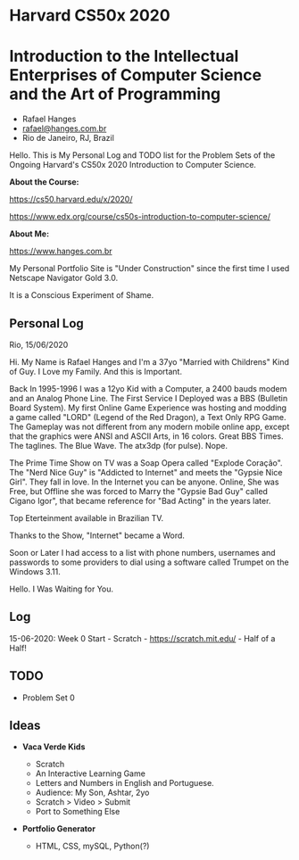 # Harvard CS50x 2020
# Introduction to the Intellectual Enterprises of Computer Science and the Art of Programming

* Rafael Hanges
* rafael@hanges.com.br
* Rio de Janeiro, RJ, Brazil

Hello. This is My Personal Log and TODO list for the Problem Sets of the Ongoing Harvard's CS50x 2020 Introduction to Computer Science.

**About the Course:**

https://cs50.harvard.edu/x/2020/

https://www.edx.org/course/cs50s-introduction-to-computer-science/

**About Me:**

https://www.hanges.com.br

My Personal Portfolio Site is "Under Construction" since the first time I used Netscape Navigator Gold 3.0.

It is a Conscious Experiment of Shame.

## Personal Log

Rio, 15/06/2020

Hi. My Name is Rafael Hanges and I'm a 37yo "Married with Childrens" Kind of Guy. I Love my Family. And this is Important.

Back In 1995-1996 I was a 12yo Kid with a Computer, a 2400 bauds modem and an Analog Phone Line. The First Service I Deployed was a BBS (Bulletin Board System). My first Online Game Experience was hosting and modding a game called "LORD" (Legend of the Red Dragon), a Text Only RPG Game. The Gameplay was not different from any modern mobile online app, except that the graphics were ANSI and ASCII Arts, in 16 colors. Great BBS Times. The taglines. The Blue Wave. The atx3dp (for pulse). Nope.

The Prime Time Show on TV was a Soap Opera called "Explode Coração". The "Nerd Nice Guy" is "Addicted to Internet" and meets the "Gypsie Nice Girl". They fall in love. In the Internet you can be anyone. Online, She was Free, but Offline she was forced to Marry the "Gypsie Bad Guy" called Cigano Igor", that became reference for "Bad Acting" in the years later.

Top Eterteinment available in Brazilian TV.

Thanks to the Show, "Internet" became a Word.

Soon or Later I had access to a list with phone numbers, usernames and passwords to some providers to dial using a software called Trumpet on the Windows 3.11. 

Hello. I Was Waiting for You.

## Log

15-06-2020: Week 0 Start - Scratch - https://scratch.mit.edu/ - Half of a Half!


## TODO
- Problem Set 0


## Ideas

* **Vaca Verde Kids** 
  * Scratch
  * An Interactive Learning Game
  * Letters and Numbers in English and Portuguese.
  * Audience: My Son, Ashtar, 2yo
  * Scratch > Video > Submit
  * Port to Something Else
 
* **Portfolio Generator**
  * HTML, CSS, mySQL, Python(?)
